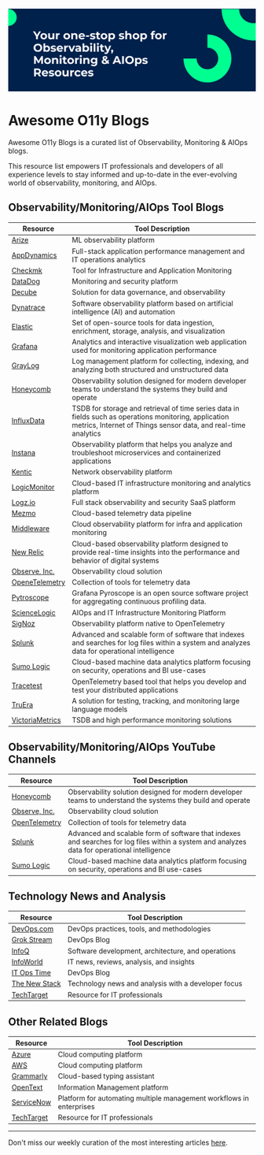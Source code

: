 ![banner](https://github.com/pelekh-o/awesome-o11y-blogs/blob/main/src/o11y-blogs.png)

# Awesome O11y Blogs 
Awesome O11y Blogs is a curated list of Observability, Monitoring & AIOps blogs.


This resource list empowers IT professionals and developers of all experience levels to stay informed and up-to-date in the ever-evolving world of observability, monitoring, and AIOps.


## Observability/Monitoring/AIOps Tool Blogs

| Resource | Tool Description |
|---|---|
| [Arize](https://arize.com/blog/) | ML observability platform |
| [AppDynamics](https://www.appdynamics.com/blog/) | Full-stack application performance management and IT operations analytics |
| [Checkmk](https://checkmk.com/blog) | Tool for Infrastructure and Application Monitoring |
| [DataDog](https://www.datadoghq.com/blog/) | Monitoring and security platform |
| [Decube](https://www.decube.io/blog) | Solution for data governance, and observability |
| [Dynatrace](https://www.dynatrace.com/news/blog/) |  Software observability platform based on artificial intelligence (AI) and automation |
| [Elastic](https://www.elastic.co/blog/) | Set of open-source tools for data ingestion, enrichment, storage, analysis, and visualization |
| [Grafana](https://grafana.com/blog/) | Analytics and interactive visualization web application used for monitoring application performance |
| [GrayLog](https://graylog.org/blog/) | Log management platform for collecting, indexing, and analyzing both structured and unstructured data |
| [Honeycomb](https://www.honeycomb.io/blog) | Observability solution designed for modern developer teams to understand the systems they build and operate |
| [InfluxData](https://www.influxdata.com/blog/) | TSDB for storage and retrieval of time series data in fields such as operations monitoring, application metrics, Internet of Things sensor data, and real-time analytics |
| [Instana](https://www.ibm.com/blog/category/instana/) | Observability platform that helps you analyze and troubleshoot microservices and containerized applications |
| [Kentic](https://www.kentik.com/blog/) | Network observability platform |
| [LogicMonitor](https://www.logicmonitor.com/blog) | Cloud-based IT infrastructure monitoring and analytics platform |
| [Logz.io](https://logz.io/blog/) | Full stack observability and security SaaS platform |
| [Mezmo](https://www.mezmo.com/blog) | Cloud-based telemetry data pipeline |
| [Middleware](https://middleware.io/blog/) | Cloud observability platform for infra and application monitoring |
| [New Relic](https://newrelic.com/blog) | Cloud-based observability platform designed to provide real-time insights into the performance and behavior of digital systems |
| [Observe, Inc.](https://www.observeinc.com/blog/) | Observability cloud solution |
| [OpeneTelemetry](https://opentelemetry.io/blog/) | Collection of tools for telemetry data  |
| [Pytroscope](https://pyroscope.io/blog/) | Grafana Pyroscope is an open source software project for aggregating continuous profiling data. |
| [ScienceLogic](https://sciencelogic.com/blog) | AIOps and IT Infrastructure Monitoring Platform |
| [SigNoz](https://signoz.io/blog/) | Observability platform native to OpenTelemetry |
| [Splunk](https://www.splunk.com/en_us/blog) | Advanced and scalable form of software that indexes and searches for log files within a system and analyzes data for operational intelligence |
| [Sumo Logic](https://www.sumologic.com/resources/blog/) | Cloud-based machine data analytics platform focusing on security, operations and BI use-cases |
| [Tracetest](https://tracetest.io/blog) | OpenTelemetry based tool that helps you develop and test your distributed applications |
| [TruEra](https://truera.com/ai-quality-blog/) | A solution for testing, tracking, and monitoring large language models |
| [VictoriaMetrics](https://victoriametrics.com/blog/) | TSDB and high performance monitoring solutions |



## Observability/Monitoring/AIOps YouTube Channels

| Resource | Tool Description |
|---|---|
| [Honeycomb](https://www.youtube.com/@honeycombio) | Observability solution designed for modern developer teams to understand the systems they build and operate |
| [Observe, Inc.](https://www.youtube.com/@ObserveInc) | Observability cloud solution |
| [OpenTelemetry](https://www.youtube.com/@otel-official) | Collection of tools for telemetry data |
| [Splunk](https://www.youtube.com/@Splunkofficial) | Advanced and scalable form of software that indexes and searches for log files within a system and analyzes data for operational intelligence |
| [Sumo Logic](https://www.youtube.com/@sumologic) | Cloud-based machine data analytics platform focusing on security, operations and BI use-cases |


## Technology News and Analysis

| Resource | Tool Description |
|---|---|
| [DevOps.com](https://devops.com/) | DevOps practices, tools, and methodologies |
| [Grok Stream](https://grokstream.com/aiops-news/) | DevOps Blog |
| [InfoQ](https://www.infoq.com/) | Software development, architecture, and operations |
| [InfoWorld](https://www.infoworld.com/news/) | IT news, reviews, analysis, and insights |
| [IT Ops Time](https://www.itopstimes.com/) | DevOps Blog |
| [The New Stack](https://thenewstack.io/) | Technology news and analysis with a developer focus |
| [TechTarget](https://www.techtarget.com/searchitoperations/resources/IT-Systems-Management-and-Monitoring) | Resource for IT professionals |


## Other Related Blogs

| Resource | Tool Description |
|---|---|
| [Azure](https://azure.microsoft.com/en-us/blog/) | Cloud computing platform |
| [AWS](https://aws.amazon.com/blogs/) | Cloud computing platform |
| [Grammarly](https://www.grammarly.com/blog/category/product/) | Cloud-based typing assistant |
| [OpenText](https://blogs.opentext.com/) | Information Management platform |
| [ServiceNow](https://www.servicenow.com/blogs.html) | Platform for automating multiple management workflows in enterprises |
| [TechTarget](https://www.techtarget.com/searchitoperations/resources/IT-Systems-Management-and-Monitoring) | Resource for IT professionals |


---

Don't miss our weekly curation of the most interesting articles [here](https://www.olehpelekh.com/categories/o11y-weekly/).
